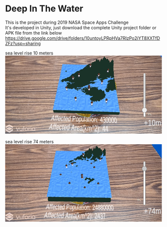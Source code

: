 # Deep In The Water
This is the project during 2019 NASA Space Apps Challenge <br />
It's developed in Unity, just download the complete Unity project folder or APK file from the link below <br />
https://drive.google.com/drive/folders/10untoyLPRpHVa7RIzPo2iYT8XXTfDZFz?usp=sharing

sea level rise 10 meters
![image](https://github.com/mendelmaker/deep-in-the-water/blob/master/sea%20level%20rise%2010%20meters.png)

sea level rise 74 meters
![image](https://github.com/mendelmaker/deep-in-the-water/blob/master/sea%20level%20rise%2074%20meters.png)
